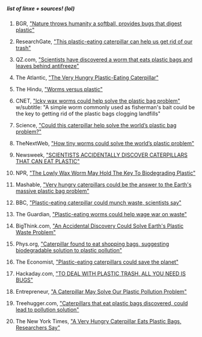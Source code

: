 ##### list of linxe + sources! (lol)

1. BGR, ["Nature throws humanity a softball, provides bugs that digest plastic"](http://bgr.com/2017/04/24/plastic-eating-bugs-wax-moth-pollution/)

2. ResearchGate, ["This plastic-eating caterpillar can help us get rid of our trash"](https://www.researchgate.net/blog/post/this-plastic-eating-caterpillar-can-help-us-get-rid-of-our-trash)
	

3. QZ.com, ["Scientists have discovered a worm that eats plastic bags and leaves behind antifreeze"](https://qz.com/967215/scientists-have-discovered-a-worm-that-eats-plastic-bags-and-leave-behind-antifreeze/) 
	

4. The Atlantic, ["The Very Hungry Plastic-Eating Caterpillar"](https://www.theatlantic.com/science/archive/2017/04/the-very-hungry-plastic-eating-caterpillar/524097/) 
	

5. The Hindu, ["Worms versus plastic"](http://www.thehindu.com/opinion/op-ed/worms-versus-plastic/article18201298.ece) 
	

6. CNET, ["Icky wax worms could help solve the plastic bag problem"](https://www.cnet.com/news/icky-wax-worms-could-offer-solution-biodegrading-plastic-bags/) w/subtitle: "A simple worm commonly used as fisherman's bait could be the key to getting rid of the plastic bags clogging landfills"


7. Science, ["Could this caterpillar help solve the world’s plastic bag problem?"](http://www.sciencemag.org/news/2017/04/could-caterpillar-help-solve-world-s-plastic-bag-problem) 
	

8. TheNextWeb, ["How tiny worms could solve the world’s plastic problem"](https://thenextweb.com/insider/2017/04/25/tiny-worms-solve-worlds-plastic-problem/#.tnw_BbpaVMaQ) 
	

9. Newsweek, ["SCIENTISTS ACCIDENTALLY DISCOVER CATERPILLARS THAT CAN EAT PLASTIC"](http://www.newsweek.com/scientists-accidentally-discover-caterpillars-can-eat-plastic-588878) 
	

10. NPR, ["The Lowly Wax Worm May Hold The Key To Biodegrading Plastic"](http://www.npr.org/sections/thetwo-way/2017/04/25/525447206/a-worm-may-hold-the-key-to-biodegrading-plastic) 
	

11. Mashable, ["Very hungry caterpillars could be the answer to the Earth's massive plastic bag problem"](http://mashable.com/2017/04/24/plastic-caterpillar/#PEKDMo2A1aqQ) 
	

12. BBC, ["Plastic-eating caterpillar could munch waste, scientists say"](http://www.bbc.com/news/science-environment-39694553) 
	

13. The Guardian, ["Plastic-eating worms could help wage war on waste"](https://www.theguardian.com/science/2017/apr/24/plastic-munching-worms-could-help-wage-war-on-waste-galleria-mellonella) 
	

14. BigThink.com, ["An Accidental Discovery Could Solve Earth's Plastic Waste Problem"](http://bigthink.com/paul-ratner/this-caterpillar-eats-shopping-bags-may-solve-plastic-waste-problem-scientists-discover-by-chance) 
	

15. Phys.org, ["Caterpillar found to eat shopping bags, suggesting biodegradable solution to plastic pollution"](https://phys.org/news/2017-04-caterpillar-bags-biodegradable-solution-plastic.html) 
	

16. The Economist, ["Plastic-eating caterpillars could save the planet"](http://www.economist.com/news/science-and-technology/21721328-escape-shopping-bag-triggers-idea-plastic-eating-caterpillars-could) 
	

17. Hackaday.com, ["TO DEAL WITH PLASTIC TRASH, ALL YOU NEED IS BUGS"](http://hackaday.com/2017/04/27/the-deal-with-trash-plastic-all-you-need-is-bugs/) 
	

18. Entrepreneur, ["A Caterpillar May Solve Our Plastic Pollution Problem"](https://www.entrepreneur.com/article/293352) 
	

19. Treehugger.com, ["Caterpillars that eat plastic bags discovered, could lead to pollution solution"](https://www.treehugger.com/animals/caterpillars-eat-plastic-bags-discovered-could-lead-pollution-solution.html) 


20. The New York Times, ["A Very Hungry Caterpillar Eats Plastic Bags, Researchers Say"](https://www.nytimes.com/2017/04/27/science/plastic-eating-caterpillar.html)

